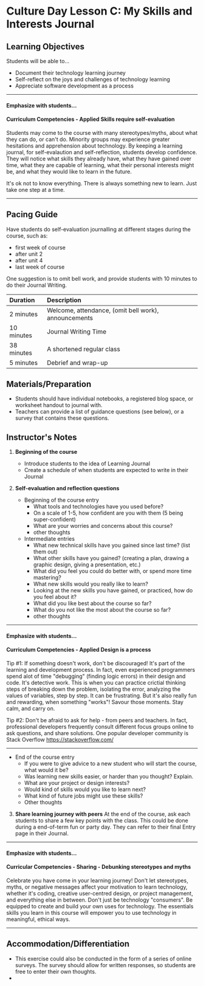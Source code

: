 # Culture Day Lesson C: My Skills and Interests Journal

## Learning Objectives
Students will be able to...
* Document their technology learning journey
* Self-reflect on the joys and challenges of technology learning
* Appreciate software development as a process

---
#### Emphasize with students...

#### Curriculum Competencies - Applied Skills require self-evaluation

Students may come to the course with many stereotypes/myths, about what they can do, or can't do.  Minority groups may experience greater hesitations and apprehension about technology.  By keeping a learning journal, for self-evalaution and self-reflection,  students develop confidence.   They will notice what skills they already have, what they have gained over time, what they are capable of learning, what their personal interests might be, and what they would like to learn in the future. 

It's ok not to know everything.  There is always something new to learn.  Just take one step at a time. 

---

## Pacing Guide
Have students do self-evaluation journalling at different stages during the course, such as:
  * first week of course
  * after unit 2
  * after unit 4
  * last week of course
  
One suggestion is to omit bell work, and provide students with 10 minutes to do their Journal Writing. 

  | Duration | Description |
| :--- | :--- |
| 2 minutes | Welcome, attendance, (omit bell work), announcements |
| 10 minutes | Journal Writing Time |
| 38 minutes | A shortened regular class |
| 5 minutes | Debrief and wrap-up |

## Materials/Preparation
* Students should have individual notebooks, a registered blog space, or worksheet handout to journal with.
* Teachers can provide a list of guidance questions (see below), or a survey that contains these questions. 

## Instructor's Notes

1.  **Beginning of the course** 
    * Introduce students to the idea of Learning Journal
    * Create a schedule of when students are expected to write in their Journal
  
2. **Self-evaluation and reflection questions**
   * Beginning of the course entry
      * What tools and technologies have you used before?
      * On a scale of 1-5, how confident are you with them (5 being super-confident)
      * What are your worries and concerns about this course?
      * other thoughts
   * Intermediate entries
      * What new technical skills have you gained since last time?  (list them out)
      * What other skills have you gained?  (creating a plan, drawing a graphic design, giving a presentation, etc.)
      * What did you feel you could do better with, or spend more time mastering?
      * What new skills would you really like to learn?
      * Looking at the new skills you have gained, or practiced, how do you feel about it?
      * What did you like best about the course so far?
      * What do you not like the most about the course so far?
      * other thoughts
   
---
#### Emphasize with students...

#### Curriculum Competencies - Applied Design is a process

Tip #1:  If something doesn't work, don't be discouraged!   It's part of the learning and development process.   In fact, even experienced programmers spend alot of time "debugging" (finding logic errors) in their design and code.  It's detective work.  This is when you can practice crictial thinking steps of breaking down the problem, isolating the error, analyzing the values of variables, step by step.  It can be frustrating.  But it's also really fun and rewarding, when something "works"!   Savour those moments.  Stay calm, and carry on. 

Tip #2:  Don't be afraid to ask for help - from peers and teachers.  In fact, professional developers frequently consult different focus groups online to ask questions, and share solutions.   One popular developer community is Stack Overflow https://stackoverflow.com/

---

  * End of the course entry
     * If you were to give advice to a new student who will start the course, what would it be?
     * Was learning new skills easier, or harder than you thought?  Explain.
     * What are your project or design interests?
     * Would kind of skills would you like to learn next?
     * What kind of future jobs might use these skills?
     * Other thoughts
 
 3.  **Share learning journey with peers**
 At the end of the course, ask each students to share a few key points with the class.
 This could be done during a end-of-term fun or party day. 
 They can refer to their final Entry page in their Journal.
 
 ---
 #### Emphasize with students...
 
 #### Curricular Competencies - Sharing - Debunking stereotypes and myths
 
Celebrate you have come in your learning journey!  Don't let stereotypes, myths, or negative messages affect your motivation to learn technology, whether it's coding, creative user-centred design, or project management, and everything else in between.  Don't just be technology "consumers".  Be equipped to create and build your own uses for technology.  The essentials skills you learn in this course will empower you to use technology in meaningful, ethical ways. 
 
 ---

## Accommodation/Differentiation
* This exercise could also be conducted in the form of a series of online surveys.  The survey should allow for written responses, so students are free to enter their own thoughts.
* 
